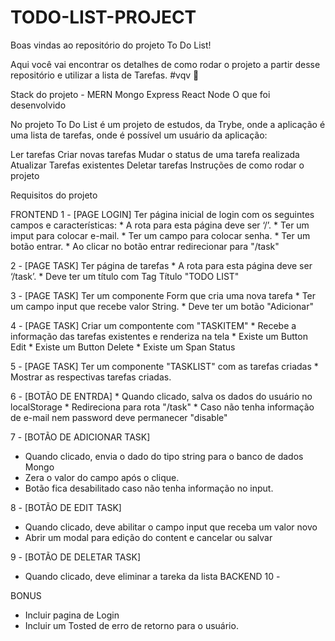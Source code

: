 # TODO-LIST-PROJECT


Boas vindas ao repositório do projeto To Do List!

Aqui você vai encontrar os detalhes de como rodar o projeto a partir desse repositório e utilizar a lista de Tarefas. #vqv 🚀

Stack do projeto - MERN
Mongo
Express
React
Node
O que foi desenvolvido

No projeto To Do List é um projeto de estudos, da Trybe, onde a aplicação é uma lista de tarefas, onde é possível um usuário da aplicação:

Ler tarefas
Criar novas tarefas
Mudar o status de uma tarefa realizada
Atualizar Tarefas existentes
Deletar tarefas
Instruções de como rodar o projeto

Requisitos do projeto

FRONTEND
1 - [PAGE LOGIN] Ter página inicial de login com os seguintes campos e características:
    * A rota para esta página deve ser ‘/’.
    * Ter um imput para colocar e-mail.
    * Ter um campo para colocar senha.
    * Ter um botão entrar.
    * Ao clicar no botão entrar redirecionar para "/task"

2 - [PAGE TASK] Ter página de tarefas
    * A rota para esta página deve ser ‘/task’.
    * Deve ter um título com Tag Título "TODO LIST"
  
3 - [PAGE TASK] Ter um componente Form que cria uma nova tarefa 
    * Ter um campo input que recebe valor String.
    * Deve ter um botão "Adicionar"
      
4 - [PAGE TASK] Criar um compontente com "TASKITEM"
    * Recebe a informação das tarefas existentes e renderiza na tela
    * Existe um Button Edit
    * Existe um Button Delete
    * Existe um Span Status
        
5 - [PAGE TASK] Ter um componente "TASKLIST" com as tarefas criadas 
    * Mostrar as respectivas tarefas criadas.

6 - [BOTÃO DE ENTRDA]
    * Quando clicado, salva os dados do usuário no localStorage
    * Redireciona para rota "/task"
    * Caso não tenha informação de e-mail nem password deve permanecer "disable"
    
7 - [BOTÃO DE ADICIONAR TASK]
   * Quando clicado, envia o dado do tipo string para o banco de dados Mongo
   * Zera o valor do campo após o clique.
   * Botão fica desabilitado caso não tenha informação no input.
   
8 - [BOTÃO DE EDIT TASK]
   * Quando clicado, deve abilitar o campo input que receba um valor novo
   * Abrir um modal para edição do content e cancelar ou salvar
   
9 - [BOTÃO DE DELETAR TASK]
   * Quando clicado, deve eliminar a tareka da lista
BACKEND
10 - 

   
BONUS
  - Incluir pagina de Login
  - Incluir um Tosted de erro de retorno para o usuário.
